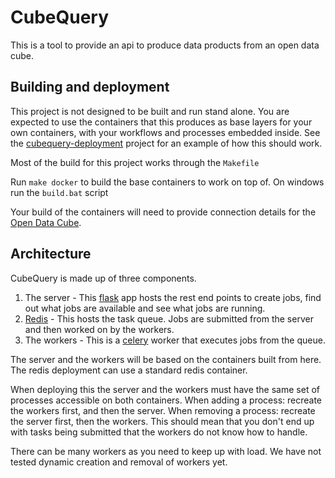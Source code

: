 # CubeQuery

This is a tool to provide an api to produce data products from an open data cube. 

## Building and deployment

This project is not designed to be built and run stand alone. You are expected to use the containers
that this produces as base layers for your own containers, with your workflows and processes embedded
inside. See the [cubequery-deployment](https://github.com/SatelliteApplicationsCatapult/cubequery-deployment)  project
for an example of how this should work.

Most of the build for this project works through the `Makefile` 

Run `make docker` to build the base containers to work on top of. On windows run the `build.bat` script

Your build of the containers will need to provide connection details for the [Open Data Cube](https://www.opendatacube.org/).

## Architecture
 
 CubeQuery is made up of three components. 
 
 1) The server - This [flask](https://flask.palletsprojects.com/en/1.1.x/) app hosts the rest end points to create jobs, 
 find out what jobs are available and see what jobs are running.
 1) [Redis](https://redis.io/) - This hosts the task queue. Jobs are submitted from the server and then worked on by the 
 workers.
 1) The workers - This is a [celery](http://www.celeryproject.org/) worker that executes jobs from the queue.
 
 The server and the workers will be based on the containers built from here. The redis deployment can use a standard
 redis container.
 
 When deploying this the server and the workers must have the same set of processes accessible on both containers. 
 When adding a process: recreate the workers first, and then the server.
 When removing a process: recreate the server first, then the workers. 
 This should mean that you don't end up with tasks being submitted that the workers do not know how to handle.
 
 There can be many workers as you need to keep up with load. We have not tested dynamic creation and removal of workers
 yet.
 